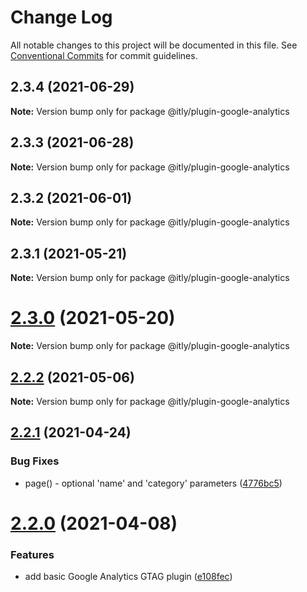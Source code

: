 # Change Log

All notable changes to this project will be documented in this file.
See [Conventional Commits](https://conventionalcommits.org) for commit guidelines.

## 2.3.4 (2021-06-29)

**Note:** Version bump only for package @itly/plugin-google-analytics





## 2.3.3 (2021-06-28)

**Note:** Version bump only for package @itly/plugin-google-analytics





## 2.3.2 (2021-06-01)

**Note:** Version bump only for package @itly/plugin-google-analytics





## 2.3.1 (2021-05-21)

**Note:** Version bump only for package @itly/plugin-google-analytics





# [2.3.0](https://github.com/iterativelyhq/itly-sdk/compare/v2.2.2...v2.3.0) (2021-05-20)

**Note:** Version bump only for package @itly/plugin-google-analytics





## [2.2.2](https://github.com/iterativelyhq/itly-sdk/compare/v2.2.1...v2.2.2) (2021-05-06)

**Note:** Version bump only for package @itly/plugin-google-analytics





## [2.2.1](https://github.com/iterativelyhq/itly-sdk/compare/v2.2.0...v2.2.1) (2021-04-24)


### Bug Fixes

* page() - optional 'name' and 'category' parameters ([4776bc5](https://github.com/iterativelyhq/itly-sdk/commit/4776bc5028b59bd59f250b38460220139d4d5e7a))





# [2.2.0](https://github.com/iterativelyhq/itly-sdk/compare/v2.1.0...v2.2.0) (2021-04-08)


### Features

* add basic Google Analytics GTAG plugin ([e108fec](https://github.com/iterativelyhq/itly-sdk/commit/e108fec16c423ff64d3dd0664dc86f2c298aea77))
